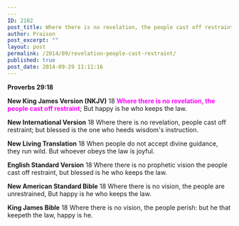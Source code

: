 ```yaml
---
---
ID: 2102
post_title: Where there is no revelation, the people cast off restraint
author: Praison
post_excerpt: ""
layout: post
permalink: /2014/09/revelation-people-cast-restraint/
published: true
post_date: 2014-09-29 11:11:16
---
```

<strong>Proverbs 29:18</strong>

<strong>New King James Version (NKJV)</strong>
18 <span style="color: #ff00ff;"><strong>Where there is no revelation, the people cast off restraint</strong></span>;
But happy is he who keeps the law.

<strong>New International Version</strong>
18 Where there is no revelation, people cast off restraint; but blessed is the one who heeds wisdom's instruction.

<strong>New Living Translation</strong>
18 When people do not accept divine guidance, they run wild. But whoever obeys the law is joyful.

<strong>English Standard Version</strong>
18 Where there is no prophetic vision the people cast off restraint, but blessed is he who keeps the law.

<strong>New American Standard Bible</strong>
18 Where there is no vision, the people are unrestrained, But happy is he who keeps the law.

<strong>King James Bible</strong>
18 Where there is no vision, the people perish: but he that keepeth the law, happy is he.